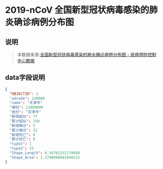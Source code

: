 # 2019-nCoV 全国新型冠状病毒感染的肺炎确诊病例分布图
## 说明
>本数据来源:[全国新型冠状病毒感染的肺炎确诊病例分布图 - 疫病预防控制中心数据](http://2019ncov.chinacdc.cn/2019-nCoV/)

## data字段说明

```json
{
  "OBJECTID": 2
  "adcode": 120000
  "name": "天津市"
  "编码": 12000000
  "省份": "天津市"
  "新增疑似": 77
  "累计疑似": 150
  "新增确诊": 5
  "累计确诊": 32
  "新增死亡": 0
  "累计死亡": 0
  "type1": 1
  "type2": 32
  "Shape_Length": 6.56761331170688
  "Shape_Area": 1.2798090601840222
}
```

